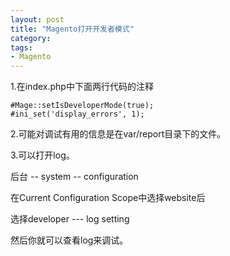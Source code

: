 ```yaml
---
layout: post
title: "Magento打开开发者模式"
category: 
tags:
- Magento
---
```

 
1.在index.php中下面两行代码的注释

    #Mage::setIsDeveloperMode(true);
    #ini_set('display_errors', 1);
 
2.可能对调试有用的信息是在var/report目录下的文件。
 
3.可以打开log。
 
后台 -- system -- configuration
 
在Current Configuration Scope中选择website后
 
选择developer --- log setting
 
然后你就可以查看log来调试。

